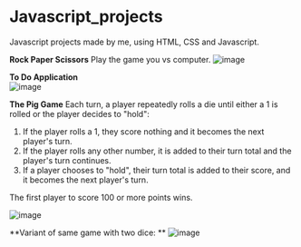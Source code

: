 # Javascript_projects
Javascript projects made by me, using HTML, CSS and Javascript.


**Rock Paper Scissors**   Play the game you vs computer.
![image](https://user-images.githubusercontent.com/15194083/83962682-11d9e780-a8bd-11ea-9fd0-174eae2cd1d4.png)   

**To Do Application**    
![image](https://user-images.githubusercontent.com/15194083/86525906-aaf32280-beaa-11ea-9a1e-7c36db704aaf.png)

**The Pig Game**
Each turn, a player repeatedly rolls a die until either a 1 is rolled or the player decides to "hold":

1. If the player rolls a 1, they score nothing and it becomes the next player's turn.
2. If the player rolls any other number, it is added to their turn total and the player's turn continues.
3. If a player chooses to "hold", their turn total is added to their score, and it becomes the next player's turn.

The first player to score 100 or more points wins.

![image](https://user-images.githubusercontent.com/15194083/86525663-bdb82800-bea7-11ea-8bee-887e0fbce554.png)

**Variant of same game with two dice: **
![image](https://user-images.githubusercontent.com/15194083/86528844-85294600-bec9-11ea-96ac-c0e17c604712.png)


